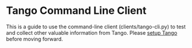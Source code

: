 # Tango Command Line Client

This is a guide to use the command-line client (clients/tango-cli.py) to test and collect other valuable information from Tango. Please [setup Tango](/tango/#installation) before moving forward. 
















